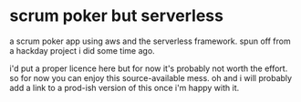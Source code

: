 # scrum poker but serverless

a scrum poker app using aws and the serverless framework. spun off from a hackday project i did
some time ago.

i'd put a proper licence here but for now it's probably not worth the effort. so for now you can
enjoy this source-available mess. oh and i will probably add a link to a prod-ish version of this
once i'm happy with it.
